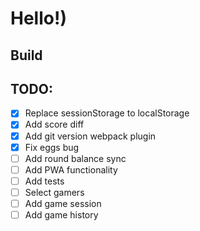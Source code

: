 # Hello!)

## Build


## TODO:
- [x] Replace sessionStorage to localStorage
- [x] Add score diff
- [x] Add git version webpack plugin
- [x] Fix eggs bug
- [ ] Add round balance sync
- [ ] Add PWA functionality
- [ ] Add tests
- [ ] Select gamers
- [ ] Add game session
- [ ] Add game history

